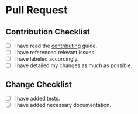 <!--
Thank you for submitting a pull request!

While we look over every pull request, we maintain a focus on this project's current roadmap. If your pull request does not fit within this project's current roadmap or fix an open issue, it may be closed. Please reference any relevant issues, label accordingly, and detail your changes as much as possible.
-->

# Pull Request

<!-- Provide more details below this comment. -->

## Contribution Checklist

<!-- Put an 'x' in the boxes that apply. -->

- [ ] I have read the [contributing](../CONTRIBUTING.md) guide.
- [ ] I have referenced relevant issues.
- [ ] I have labeled accordingly.
- [ ] I have detailed my changes as much as possible.

## Change Checklist

<!-- Put an 'x' in the boxes that apply. -->

- [ ] I have added tests.
- [ ] I have added necessary documentation.
